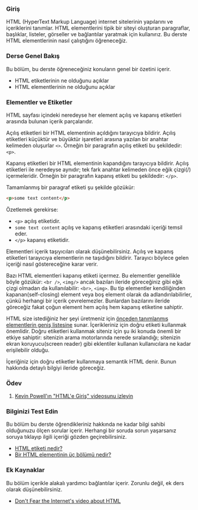 ### Giriş

HTML (HyperText Markup Language) internet sitelerinin yapılarını ve içeriklerini tanımlar. HTML elementlerini tipik bir siteyi oluşturan paragraflar, başlıklar, listeler, görseller ve bağlantılar yaratmak için kullanırız. Bu derste HTML elementlerinin nasıl çalıştığını öğreneceğiz.

### Derse Genel Bakış

Bu bölüm, bu derste öğreneceğiniz konuların genel bir özetini içerir.

*   HTML etiketlerinin ne olduğunu açıklar
*   HTML elementlerinin ne olduğunu açıklar

### Elementler ve Etiketler

HTML sayfası içindeki neredeyse her element açılış ve kapanış etiketleri arasında bulunan içerik parçalarıdır.

Açılış etiketleri bir HTML elementinin açıldığını tarayıcıya bildirir. Açılış etiketleri küçüktür ve büyüktür işaretleri arasına yazılan bir anahtar kelimeden oluşurlar `<>`. Örneğin bir paragrafın açılış etiketi bu şekildedir: `<p>`.

Kapanış etiketleri bir HTML elementinin kapandığını tarayıcıya bildirir. Açılış etiketleri ile neredeyse aynıdır; tek fark anahtar kelimeden önce eğik çizgi(/) içermeleridir. Örneğin bir paragrafın kapanış etiketi bu şekildedir: `</p>`.

Tamamlanmış bir paragraf etiketi şu şekilde gözükür:

~~~html
<p>some text content</p>
~~~


Özetlemek gerekirse:

*   `<p>` açılış etiketidir.
*   `some text content` açılış ve kapanış etiketleri arasındaki içeriği temsil eder. 
*   `</p>` kapanış etiketidir.


Elementleri içerik taşıyıcıları olarak düşünebilirsiniz. Açılış ve kapanış etiketleri tarayıcıya elementlerin ne taşıdığını bildirir. Tarayıcı böylece gelen içeriği nasıl göstereceğine karar verir.

Bazı HTML elementleri kapanış etiketi içermez. Bu elementler genellikle böyle gözükür: `<br />`, `<img/>` ancak bazıları ileride göreceğiniz gibi eğik çizgi olmadan da kullanılabilir: `<br>`, `<img>`. Bu tip elementler kendiliğinden kapanan(self-closing) element veya boş element olarak da adlandırılabilirler, çünkü herhangi bir içerik çevrelemezler. Bunlardan bazılarını ileride göreceğiz fakat çoğun element hem açılış hem kapanış etiketine sahiptir.

HTML size istediğiniz her şeyi üretmeniz için [önceden tanımlanmış elementlerin geniş listesine](https://developer.mozilla.org/en-US/docs/Web/HTML/Element) sunar. İçerikleriniz için doğru etiketi kullanmak önemlidir. Doğru etiketleri kullanmak siteniz için şu iki konuda önemli bir etkiye sahiptir: sitenizin arama motorlarında nerede sıralandığı; sitenizin ekran koruyucu(screen reader) gibi eklentiler kullanan kullanıcılara ne kadar erişilebilir olduğu.

İçeriğiniz için doğru etiketler kullanmaya semantik HTML denir. Bunun hakkında detaylı bilgiyi ileride göreceğiz.

### Ödev

<div class="lesson-content__panel" markdown="1">

  1.  [Kevin Powell'ın "HTML'e Giriş" videosunu izleyin](https://www.youtube.com/watch?v=LGQuIIv2RVA&list=PL4-IK0AVhVjM0xE0K2uZRvsM7LkIhsPT-)
  
</div>

### Bilginizi Test Edin

Bu bölüm bu derste öğrendikleriniz hakkında ne kadar bilgi sahibi olduğunuzu ölçen sorular içerir. Herhangi bir soruda sorun yaşarsanız soruya tıklayıp ilgili içeriği gözden geçirebilirsiniz.

*   [HTML etiketi nedir?](#elements-and-tags)
*   [Bir HTML elementinin üç bölümü nedir?](#elements-and-tags)

### Ek Kaynaklar

Bu bölüm içerikle alakalı yardımcı bağlantılar içerir. Zorunlu değil, ek ders olarak düşünebilirsiniz.

*   [Don't Fear the Internet's video about HTML](http://www.dontfeartheinternet.com/02-html)

